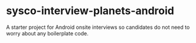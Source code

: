 # sysco-interview-planets-android
A starter project for Android onsite interviews so candidates do not need to worry about any boilerplate code.
